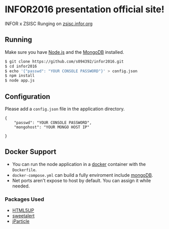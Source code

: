 # INFOR2016 presentation official site! #

INFOR x ZSISC
Runging on [zsisc.infor.org](https://zsisc.infor.org/2016/)

## Running ##
Make sure you have [Node.js](http://nodejs.org/) and the [MongoDB](https://www.mongodb.org/) installed.
```sh
$ git clone https://github.com/s094392/infor2016.git
$ cd infor2016
$ echo '{"passwd": "YOUR CONSOLE PASSWORD"}' > config.json
$ npm install
$ node app.js
```

## Configuration ##
Please add a ```config.json``` file in the application directory.
```
{
	"passwd": "YOUR CONSOLE PASSWORD",
	"mongohost": "YOUR MONGO HOST IP"

}
```

## Docker Support ##
* You can run the node application in a [docker](http://www.docker.com/) container with the ```Dockerfile```.
* ```docker-compose.yml``` can build a fully enviroment include [mongoDB](https://www.mongodb.org/).
* Net ports aren't expose to host by default. You can assign it while needed.


### Packages Used ###
*	[HTML5UP](http://html5up.net/)
*	[sweetalert](http://t4t5.github.io/sweetalert/)
*	[jParticle](http://www.htmleaf.com/jQuery/Layout-Interface/201506182060.html)
